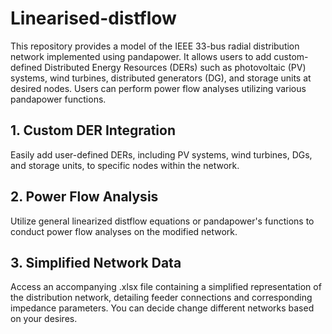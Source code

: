 # Linearised-distflow

This repository provides a model of the IEEE 33-bus radial distribution network implemented using pandapower. It allows users to add custom-defined Distributed Energy Resources (DERs) such as photovoltaic (PV) systems, wind turbines, distributed generators (DG), and storage units at desired nodes. Users can perform power flow analyses utilizing various pandapower functions.​


## 1. Custom DER Integration
Easily add user-defined DERs, including PV systems, wind turbines, DGs, and storage units, to specific nodes within the network.​
## 2. Power Flow Analysis
Utilize general linearized distflow equations or pandapower's functions to conduct power flow analyses on the modified network.​
## 3. Simplified Network Data
Access an accompanying .xlsx file containing a simplified representation of the distribution network, detailing feeder connections and corresponding impedance parameters. You can decide change different networks based on your desires. 
